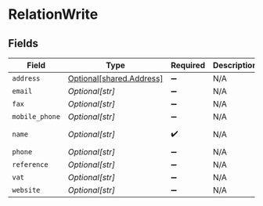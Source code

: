 # RelationWrite


## Fields

| Field                                                          | Type                                                           | Required                                                       | Description                                                    | Example                                                        |
| -------------------------------------------------------------- | -------------------------------------------------------------- | -------------------------------------------------------------- | -------------------------------------------------------------- | -------------------------------------------------------------- |
| `address`                                                      | [Optional[shared.Address]](undefined/models/shared/address.md) | :heavy_minus_sign:                                             | N/A                                                            |                                                                |
| `email`                                                        | *Optional[str]*                                                | :heavy_minus_sign:                                             | N/A                                                            | sherlock@example.org                                           |
| `fax`                                                          | *Optional[str]*                                                | :heavy_minus_sign:                                             | N/A                                                            | +3211324354                                                    |
| `mobile_phone`                                                 | *Optional[str]*                                                | :heavy_minus_sign:                                             | N/A                                                            | +23477123456                                                   |
| `name`                                                         | *Optional[str]*                                                | :heavy_check_mark:                                             | N/A                                                            | Sherlock Holmes Detective Services                             |
| `phone`                                                        | *Optional[str]*                                                | :heavy_minus_sign:                                             | N/A                                                            | +23477123456                                                   |
| `reference`                                                    | *Optional[str]*                                                | :heavy_minus_sign:                                             | N/A                                                            | REF123                                                         |
| `vat`                                                          | *Optional[str]*                                                | :heavy_minus_sign:                                             | N/A                                                            | BE12345678                                                     |
| `website`                                                      | *Optional[str]*                                                | :heavy_minus_sign:                                             | N/A                                                            | https://www.example.org                                        |